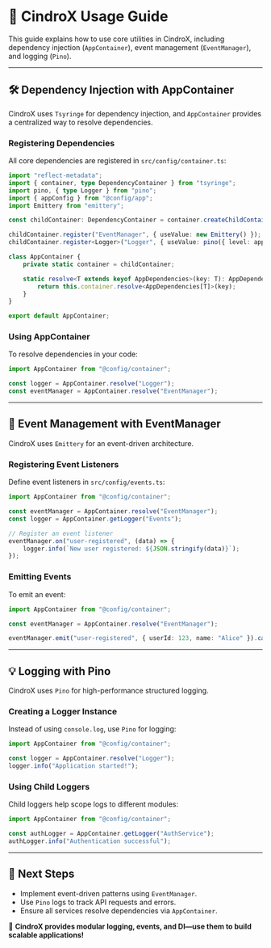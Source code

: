 # 🔧 CindroX Usage Guide

This guide explains how to use core utilities in CindroX, including dependency injection (`AppContainer`), event management (`EventManager`), and logging (`Pino`).

---

## **🛠 Dependency Injection with AppContainer**
CindroX uses `Tsyringe` for dependency injection, and `AppContainer` provides a centralized way to resolve dependencies.

### **Registering Dependencies**
All core dependencies are registered in `src/config/container.ts`:

```ts
import "reflect-metadata";
import { container, type DependencyContainer } from "tsyringe";
import pino, { type Logger } from "pino";
import { appConfig } from "@config/app";
import Emittery from "emittery";

const childContainer: DependencyContainer = container.createChildContainer();

childContainer.register("EventManager", { useValue: new Emittery() });
childContainer.register<Logger>("Logger", { useValue: pino({ level: appConfig.logger.level }) });

class AppContainer {
    private static container = childContainer;

    static resolve<T extends keyof AppDependencies>(key: T): AppDependencies[T] {
        return this.container.resolve<AppDependencies[T]>(key);
    }
}

export default AppContainer;
```

### **Using AppContainer**
To resolve dependencies in your code:

```ts
import AppContainer from "@config/container";

const logger = AppContainer.resolve("Logger");
const eventManager = AppContainer.resolve("EventManager");
```

---

## **💬 Event Management with EventManager**
CindroX uses `Emittery` for an event-driven architecture.

### **Registering Event Listeners**
Define event listeners in `src/config/events.ts`:

```ts
import AppContainer from "@config/container";

const eventManager = AppContainer.resolve("EventManager");
const logger = AppContainer.getLogger("Events");

// Register an event listener
eventManager.on("user-registered", (data) => {
    logger.info(`New user registered: ${JSON.stringify(data)}`);
});
```

### **Emitting Events**
To emit an event:

```ts
import AppContainer from "@config/container";

const eventManager = AppContainer.resolve("EventManager");

eventManager.emit("user-registered", { userId: 123, name: "Alice" }).catch(console.error);
```

---

## **💡 Logging with Pino**
CindroX uses `Pino` for high-performance structured logging.

### **Creating a Logger Instance**
Instead of using `console.log`, use `Pino` for logging:

```ts
import AppContainer from "@config/container";

const logger = AppContainer.resolve("Logger");
logger.info("Application started!");
```

### **Using Child Loggers**
Child loggers help scope logs to different modules:

```ts
import AppContainer from "@config/container";

const authLogger = AppContainer.getLogger("AuthService");
authLogger.info("Authentication successful");
```

---

## 🚀 **Next Steps**
- Implement event-driven patterns using `EventManager`.
- Use `Pino` logs to track API requests and errors.
- Ensure all services resolve dependencies via `AppContainer`.

🔹 **CindroX provides modular logging, events, and DI—use them to build scalable applications!**
